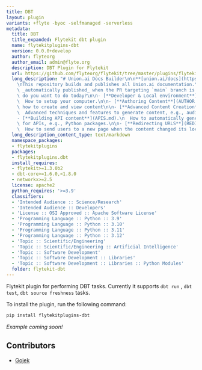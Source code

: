 ```yaml
---
title: DBT
layout: plugin
variants: +flyte -byoc -selfmanaged -serverless
metadata:
  title: DBT
  title_expanded: Flytekit dbt plugin
  name: flytekitplugins-dbt
  version: 0.0.0+develop
  author: flyteorg
  author_email: admin@flyte.org
  description: DBT Plugin for Flytekit
  url: https://github.com/flyteorg/flytekit/tree/master/plugins/flytekit-dbt
  long_description: "# Union.ai Docs Builder\n\n**[union.ai/docs](https://union.ai/docs)**\n\
    \nThis repository builds and publishes all Union.ai documentation.\n\nThe site is\
    \ _automatically published_ when the PR targeting `main` branch is merged.\n\nWhat\
    \ do you want to do today?\n\n- [**Developer & Local environment**](DEVELOPER.md).\n\
    \  How to setup your computer.\n\n- [**Authoring Content**](AUTHOR.md).\n  101 of\
    \ how to create and view content\n\n- [**Advanced Content Creation**](SHORTCODES.md).\n\
    \  Advanced techniques and features to generate content, e.g., audio player.\n\n\
    - [**Building API content**](APIS.md).\n  How to automatically generate content\
    \ for APIs, e.g., Python packages.\n\n- [**Redirecting URLS**](REDIRECTS.md).\n\
    \  How to send users to a new page when the content changed its location."
  long_description_content_type: text/markdown
  namespace_packages:
  - flytekitplugins
  packages:
  - flytekitplugins.dbt
  install_requires:
  - flytekit>=1.3.0b2
  - dbt-core>=1.6.0,<1.8.0
  - networkx>=2.5
  license: apache2
  python_requires: '>=3.9'
  classifiers:
  - 'Intended Audience :: Science/Research'
  - 'Intended Audience :: Developers'
  - 'License :: OSI Approved :: Apache Software License'
  - 'Programming Language :: Python :: 3.9'
  - 'Programming Language :: Python :: 3.10'
  - 'Programming Language :: Python :: 3.11'
  - 'Programming Language :: Python :: 3.12'
  - 'Topic :: Scientific/Engineering'
  - 'Topic :: Scientific/Engineering :: Artificial Intelligence'
  - 'Topic :: Software Development'
  - 'Topic :: Software Development :: Libraries'
  - 'Topic :: Software Development :: Libraries :: Python Modules'
  folder: flytekit-dbt
---
```



Flytekit plugin for performing DBT tasks. Currently it supports  `dbt run` , `dbt test`, `dbt source freshness` tasks.

To install the plugin, run the following command:

```bash
pip install flytekitplugins-dbt
```

_Example coming soon!_

## Contributors

- [Gojek](https://www.gojek.io/)
